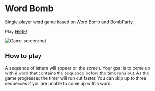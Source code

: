 # Word Bomb
Single-player word game based on Word Bomb and BombParty.

Play [HERE!](https://amondragonfl.github.io/word-bomb/)

![Game-screenshot](https://github.com/user-attachments/assets/960104ee-6086-4216-8612-8a3e3aada40c)

How to play
------

A sequence of letters will appear on the screen. Your goal is to come up with a word that contains the sequence before the time runs out. As the game progresses the timer will run out faster. You can skip up to three sequences if 
you are unable to come up with a word.

